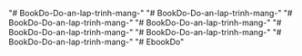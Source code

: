 "# BookDo-Do-an-lap-trinh-mang-" 
"# BookDo-Do-an-lap-trinh-mang-" 
"# BookDo-Do-an-lap-trinh-mang-" 
"# BookDo-Do-an-lap-trinh-mang-" 
"# BookDo-Do-an-lap-trinh-mang-" 
"# BookDo-Do-an-lap-trinh-mang-" 
"# BookDo-Do-an-lap-trinh-mang-" 
"# EbookDo" 
